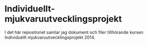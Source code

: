 Individuellt-mjukvaruutvecklingsprojekt
=======================================

I det här repositoriet samlar jag dokument och filer tillhörande kursen Individuellt mjukvaruutvecklingsprojekt 2014.
